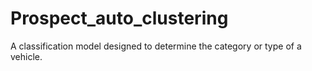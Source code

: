 # Prospect_auto_clustering
A classification model designed to determine the category or type of a vehicle.
